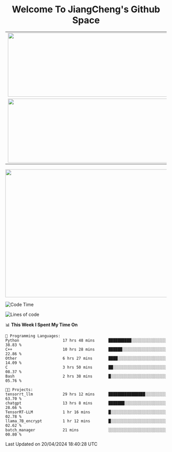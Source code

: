 <h1 align="center">Welcome To JiangCheng's Github Space</h1>

<table align="center" frame="void" rules="none" >
  <tr>
    <td>
      <div align="center"> <img height="200px" width="500px"  src="https://github-readme-stats.vercel.app/api?username=thisjiang&hide_title=true&hide_border=true&layout=compact&show_icons=trueline_height=21&text_color=000&icon_color=000&bg_color=0,ea6161,ffc64d,fffc4d,52fa5a&theme=graywhite" /> </div>
    </td>
    <td>
      <div align="center"> <img height="200px" width="500px" src="https://github-readme-stats.vercel.app/api/top-langs/?username=thisjiang&hide_title=true&hide_border=true&layout=compact&langs_count=6&text_color=000&icon_color=fff&bg_color=0,52fa5a,4dfcff,c64dff&theme=graywhite" /> </div>
    </td>
  </tr>
  <tr>
    <td>
      <div align="center"> <img height="200px" width="500px" src="https://github-readme-streak-stats.herokuapp.com/?user=thisjiang&hide_title=true&hide_border=true&layout=compact&langs_count=6" /> </div>
    </td>
    <td>
      <div align="center"> 
      <a href="https://github.com/" target="_blank"><img style="margin: 10px" src="https://profilinator.rishav.dev/skills-assets/git-scm-icon.svg" alt="Git" height="50" /></a>  
      <a href="https://www.linux.org/" target="_blank"><img style="margin: 10px" src="https://profilinator.rishav.dev/skills-assets/linux-original.svg" alt="Linux" height="50" /></a>  
      <a href="https://www.gnu.org/software/bash/" target="_blank"><img style="margin: 10px" src="https://profilinator.rishav.dev/skills-assets/gnu_bash-icon.svg" alt="Bash" height="50" /></a>  
      </div>
    </td>
  </tr>
</table>

<div align="center"> <img height="400px" width="1000px" src="https://github-readme-activity-graph.cyclic.app/graph?username=thisjiang&theme=react&hide_title=true&hide_border=true&layout=compact&langs_count=6" /> </div></td>

<!--START_SECTION:waka-->
![Code Time](http://img.shields.io/badge/Code%20Time-1%2C108%20hrs%2041%20mins-blue)

![Lines of code](https://img.shields.io/badge/From%20Hello%20World%20I%27ve%20Written-573.6%20thousand%20lines%20of%20code-blue)

📊 **This Week I Spent My Time On** 

```text
💬 Programming Languages: 
Python                   17 hrs 48 mins      ██████████░░░░░░░░░░░░░░░   38.83 % 
C++                      10 hrs 28 mins      ██████░░░░░░░░░░░░░░░░░░░   22.86 % 
Other                    6 hrs 27 mins       ████░░░░░░░░░░░░░░░░░░░░░   14.09 % 
C                        3 hrs 50 mins       ██░░░░░░░░░░░░░░░░░░░░░░░   08.37 % 
Bash                     2 hrs 38 mins       █░░░░░░░░░░░░░░░░░░░░░░░░   05.76 % 

🐱‍💻 Projects: 
tensorrt_llm             29 hrs 12 mins      ████████████████░░░░░░░░░   63.70 % 
chatgpt                  13 hrs 8 mins       ███████░░░░░░░░░░░░░░░░░░   28.66 % 
TensorRT-LLM             1 hr 16 mins        █░░░░░░░░░░░░░░░░░░░░░░░░   02.78 % 
llama_7B_encrypt         1 hr 12 mins        █░░░░░░░░░░░░░░░░░░░░░░░░   02.62 % 
batch_manager            21 mins             ░░░░░░░░░░░░░░░░░░░░░░░░░   00.80 % 
```


 Last Updated on 20/04/2024 18:40:28 UTC
<!--END_SECTION:waka-->
